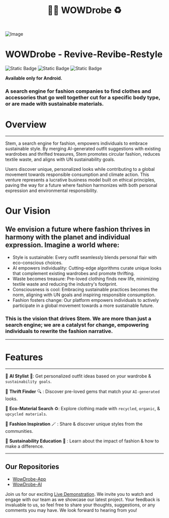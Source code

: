 
<h1 align="center"> 👗👕 WOWDrobe ♻️ </h1> <br>


![Image](https://github.com/WowDrobe/.github/assets/75785177/7ce9bcc6-ee36-4d3f-8b5c-0954a48f8b0e)



</div>

# WOWDrobe - Revive-Revibe-Restyle

![Static Badge](https://img.shields.io/badge/Gemini-black?style=for-the-badge&logo=gemini&logoColor=%236769FF&labelColor=black)
![Static Badge](https://img.shields.io/badge/Flask-black?style=for-the-badge&logo=flask&logoColor=%23FFFFFF&labelColor=black)
![Static Badge](https://img.shields.io/badge/GenAI-black?style=for-the-badge&logo=ai&logoColor=%23696969&labelColor=black)

**Available only for Android.**

### A search engine for fashion companies to find clothes and accessories that go well together cut for a specific body type, or are made with sustainable materials.

# Overview
_____________________________________________________________________________________________________________________________________________

Stem, a search engine for fashion, empowers individuals to embrace sustainable style. By merging AI-generated outfit suggestions with existing wardrobes and thrifted treasures, Stem promotes circular fashion, reduces textile waste, and aligns with UN sustainability goals. 

Users discover unique, personalized looks while contributing to a global movement towards responsible consumption and climate action. This venture represents a lucrative business model built on ethical principles, paving the way for a future where fashion harmonizes with both personal expression and environmental responsibility.

# Our Vision

## We envision a future where fashion thrives in harmony with the planet and individual expression. Imagine a world where:

- Style is sustainable: Every outfit seamlessly blends personal flair with eco-conscious choices.
- AI empowers individuality: Cutting-edge algorithms curate unique looks that complement existing wardrobes and promote thrifting.
- Waste becomes treasure: Pre-loved clothing finds new life, minimizing textile waste and reducing the industry's footprint.
- Consciousness is cool: Embracing sustainable practices becomes the norm, aligning with UN goals and inspiring responsible consumption.
- Fashion fosters change: Our platform empowers individuals to actively participate in a global movement towards a more sustainable future.

### This is the vision that drives Stem. We are more than just a search engine; we are a catalyst for change, empowering individuals to rewrite the fashion narrative.
_____________________________________________________________________________________________________________________________________________

# Features 
_____________________________________________________________________________________________________________________________________________

🤖 **AI Stylist** 💛: Get personalized outfit ideas based on your wardrobe & `sustainability goals`.

👕 **Thrift Finder** 🔍 : Discover pre-loved gems that match your `AI-generated` looks.

🧃 **Eco-Material Search** ♻️: Explore clothing made with `recycled`, `organic`, & `upcycled materials`.

🦾 **Fashion Inspiration** 🪄 : Share & discover unique styles from the communities.

🎒 **Sustainability Education** 📔 : Learn about the impact of fashion & how to make a difference.

_____________________________________________________________________________________________________________________________________________

## Our Repositories 

- [WowDrobe-App](https://github.com/WowDrobe/WowDrobe-App)
- [WowDrobe-AI](https://github.com/WowDrobe/Wowdrobe-AI)

Join us for our exciting [Live Demonstration](https://www.youtube.com/watch?v=qOARrY3m29o). We invite you to watch and engage with our team as we showcase our latest project. Your feedback is invaluable to us, so feel free to share your thoughts, suggestions, or any comments you may have. We look forward to hearing from you!
